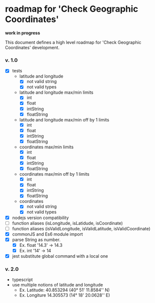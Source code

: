 # roadmap for 'Check Geographic Coordinates'

**work in progress**

This document defines a high level roadmap for 'Check Geographic Coordinates' development.

### v. 1.0

- [x] tests
  - latitude and longitude
    - [x] not valid string
    - [x] not valid types
  - latitude and longitude max/min limits
    - [x] int
    - [x] float
    - [x] intString
    - [x] floatString
  - latitude and longitude max/min off by 1 limits
    - [x] int
    - [x] float
    - [x] intString
    - [x] floatString
  - coordinates max/min limits
    - [x] int
    - [x] float
    - [x] intString
    - [x] floatString
  - coordinates max/min off by 1 limits
    - [x] int
    - [x] float
    - [x] intString
    - [x] floatString
  - coordinates
    - [x] not valid string
    - [x] not valid types
- [x] nodejs version compatibility
- [ ] function aliases (isLongitude, isLatidude, isCoordinate)
- [ ] function aliases (isValidLongitude, isValidLatitude, isValidCoordinate)
- [x] commonJS and Es6 module import
- [x] parse String as number.
  - [x] Ex. float '14.3' -> 14.3
  - [x] Ex. int '14' -> 14
- [x] jest substitute global command with a local one

### v. 2.0

- typescript
- use multiple notions of latitude and longitude
  - Ex. Latitude: 40.853294 (40° 51' 11.8584'' N)
  - Ex. Longiture 14.305573 (14° 18' 20.0628'' E)
